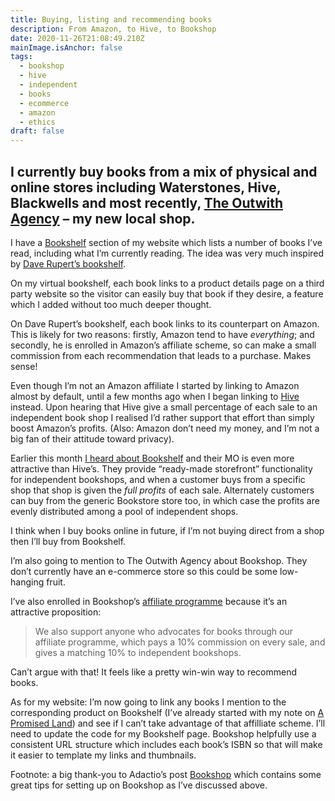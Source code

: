 ```yaml
---
title: Buying, listing and recommending books
description: From Amazon, to Hive, to Bookshop
date: 2020-11-26T21:08:49.210Z
mainImage.isAnchor: false
tags:
  - bookshop
  - hive
  - independent
  - books
  - ecommerce
  - amazon
  - ethics
draft: false
---
```

I currently buy books from a mix of physical and online stores including Waterstones, Hive, Blackwells and most recently, [The Outwith Agency](https://www.theoutwithagency.co.uk/) – my new local shop.
---

I have a [Bookshelf](https://fuzzylogic.me/bookshelf/) section of my website which lists a number of books I’ve read, including what I’m currently reading. The idea was very much inspired by [Dave Rupert’s bookshelf](https://daverupert.com/bookshelf/).

On my virtual bookshelf, each book links to a product details page on a third party website so the visitor can easily buy that book if they desire, a feature which I added without too much deeper thought. 

On Dave Rupert’s bookshelf, each book links to its counterpart on Amazon. This is likely for two reasons: firstly, Amazon tend to have _everything_; and secondly, he is enrolled in Amazon’s affiliate scheme, so can make a small commission from each recommendation that leads to a purchase. Makes sense!

Even though I’m not an Amazon affiliate I started by linking to Amazon almost by default, until a few months ago when I began linking to [Hive](https://www.hive.co.uk/) instead. Upon hearing that Hive give a small percentage of each sale to an independent book shop I realised I’d rather support that effort than simply boost Amazon’s profits. (Also: Amazon don’t need my money, and I’m not a big fan of their attitude toward privacy).

Earlier this month [I heard about Bookshelf](https://fuzzylogic.me/posts/2020-11-02-bookshop-this-is-revolutionary-on-the-guardian/) and their MO is even more attractive than Hive’s. They provide “ready-made storefront” functionality for independent bookshops, and when a customer buys from a specific shop that shop is given the *full profits* of each sale. Alternately customers can buy from the generic Bookstore store too, in which case the profits are evenly distributed among a pool of independent shops.

I think when I buy books online in future, if I’m not buying direct from a shop then I’ll buy from Bookshelf.

I’m also going to mention to The Outwith Agency about Bookshop. They don’t currently have an e-commerce store so this could be some low-hanging fruit.

I’ve also enrolled in Bookshop’s [affiliate programme](https://uk.bookshop.org/affiliates/profile/introduction) because it’s an attractive proposition:

> We also support anyone who advocates for books through our affiliate programme, which pays a 10% commission on every sale, and gives a matching 10% to independent bookshops.

Can’t argue with that! It feels like a pretty win-win way to recommend books.

As for my website: I’m now going to link any books I mention to the corresponding product on Bookshelf (I’ve already started with my note on [A Promised Land](https://fuzzylogic.me/posts/note-2020-10-25t16-00-58-barack-obama-a-promised-land/)) and see if I can’t take advantage of that affilliate scheme. I’ll need to update the code for my Bookshelf page. Bookshop helpfully use a consistent URL structure which includes each book’s ISBN so that will make it easier to template my links and thumbnails. 

Footnote: a big thank-you to Adactio’s post [Bookshop](https://adactio.com/journal/17596) which contains some great tips for setting up on Bookshop as I’ve discussed above.
